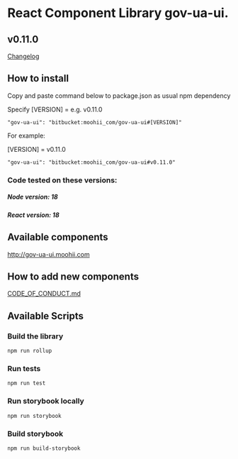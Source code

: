 # React Component Library gov-ua-ui. 

## v0.11.0
[Changelog](Changelog.md)

## How to install

Copy and paste command below to package.json as usual npm dependency

Specify [VERSION] = e.g. v0.11.0
```
"gov-ua-ui": "bitbucket:moohii_com/gov-ua-ui#[VERSION]"
```

For example:

[VERSION] = v0.11.0

```
"gov-ua-ui": "bitbucket:moohii_com/gov-ua-ui#v0.11.0"
```

### Code tested on these versions:

##### Node version: 18

##### React version: 18 

## Available components

http://gov-ua-ui.moohii.com

## How to add new components

[CODE_OF_CONDUCT.md](CODE_OF_CONDUCT.md)

## Available Scripts

### Build the library

```
npm run rollup
```

### Run tests

```
npm run test
```

### Run storybook locally

```
npm run storybook
```

### Build storybook

```
npm run build-storybook
```
